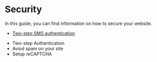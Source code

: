 # Security

In this guide, you can find information on how to secure your website. 

 * [Two-step SMS authentication](Security-two-step-sms-authentication.md) 
 - Two-step Authentication
 -  Aviod spam on your site
 - Setup reCAPTCHA
 
